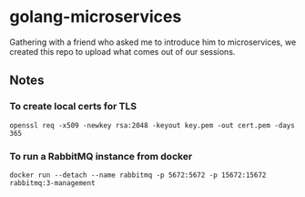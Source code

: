 # golang-microservices

Gathering with a friend who asked me to introduce him to microservices, we created this repo to upload what comes out of our sessions. 


## Notes

### To create local certs for TLS

```
openssl req -x509 -newkey rsa:2048 -keyout key.pem -out cert.pem -days 365 
```

### To run a RabbitMQ instance from docker 

```
docker run --detach --name rabbitmq -p 5672:5672 -p 15672:15672 rabbitmq:3-management  
```